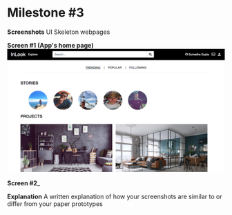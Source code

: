 # Milestone #3


__Screenshots__
UI Skeleton webpages

__Screen #1 (App's home page)__
![](m3_images/homepage.png)

__Screen #2___



__Explanation__
A written explanation of how your screenshots are similar to or differ from your paper prototypes
